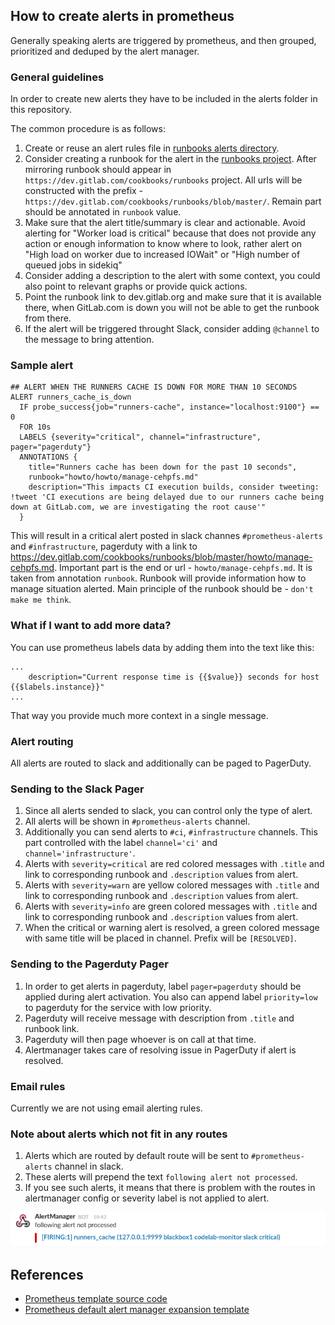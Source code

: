 ## How to create alerts in prometheus

Generally speaking alerts are triggered by prometheus, and then grouped, prioritized and deduped by the alert manager.

### General guidelines

In order to create new alerts they have to be included in the alerts folder in this repository.

The common procedure is as follows:

1. Create or reuse an alert rules file in [runbooks alerts directory](https://gitlab.com/gitlab-com/runbooks/tree/master/alerts).
1. Consider creating a runbook for the alert in the [runbooks project](https://gitlab.com/gitlab-com/runbooks). After mirroring runbook should appear in `https://dev.gitlab.com/cookbooks/runbooks` project. All urls will be constructed with the prefix - `https://dev.gitlab.com/cookbooks/runbooks/blob/master/`. Remain part should be annotated in `runbook` value.
1. Make sure that the alert title/summary is clear and actionable. Avoid alerting for "Worker load is critical" because that does not provide any action or enough information to know where to look, rather alert on "High load on worker due to increased IOWait" or "High number of queued jobs in sidekiq"
1. Consider adding a description to the alert with some context, you could also point to relevant graphs or provide quick actions.
1. Point the runbook link to dev.gitlab.org and make sure that it is available there, when GitLab.com is down you will not be able to get the runbook from there.
1. If the alert will be triggered throught Slack, consider adding `@channel` to the message to bring attention.

### Sample alert

```
## ALERT WHEN THE RUNNERS CACHE IS DOWN FOR MORE THAN 10 SECONDS
ALERT runners_cache_is_down
  IF probe_success{job="runners-cache", instance="localhost:9100"} == 0
  FOR 10s
  LABELS {severity="critical", channel="infrastructure", pager="pagerduty"}
  ANNOTATIONS {
    title="Runners cache has been down for the past 10 seconds",
    runbook="howto/howto/manage-cehpfs.md"
    description="This impacts CI execution builds, consider tweeting: !tweet 'CI executions are being delayed due to our runners cache being down at GitLab.com, we are investigating the root cause'"
  }
```

This will result in a critical alert posted in slack channes `#prometheus-alerts` and `#infrastructure`, pagerduty with a link to https://dev.gitlab.com/cookbooks/runbooks/blob/master/howto/manage-cehpfs.md. Important part is the end or url - `howto/manage-cehpfs.md`. It is taken from annotation `runbook`. Runbook will provide information how to manage situation alerted. Main principle of the runbook should be - `don't make me think`.

### What if I want to add more data?

You can use prometheus labels data by adding them into the text like this:

```
...
    description="Current response time is {{$value}} seconds for host {{$labels.instance}}"
...
```

That way you provide much more context in a single message.

### Alert routing

All alerts are routed to slack and additionally can be paged to PagerDuty.

### Sending to the Slack Pager

1. Since all alerts sended to slack, you can control only the type of alert.
1. All alerts will be shown in `#prometheus-alerts` channel.
1. Additionally you can send alerts to `#ci`, `#infrastructure` channels. This part controlled with the label `channel='ci'` and `channel='infrastructure'`.
1. Alerts with `severity=critical` are red colored messages with `.title` and link to corresponding runbook and `.description` values from alert.
1. Alerts with `severity=warn` are yellow colored messages with `.title` and link to corresponding runbook and `.description` values from alert.
1. Alerts with `severity=info` are green colored messages with `.title` and link to corresponding runbook and `.description` values from alert.
1. When the critical or warning alert is resolved, a green colored message with same title will be placed in channel. Prefix will be `[RESOLVED]`.

### Sending to the Pagerduty Pager

1. In order to get alerts in pagerduty, label `pager=pagerduty` should be applied during alert activation. You also can append label `priority=low` to pagerduty for the service with low priority.
1. Pagerduty will receive message with description from `.title` and runbook link.
1. Pagerduty will then page whoever is on call at that time.
1. Alertmanager takes care of resolving issue in PagerDuty if alert is resolved.

### Email rules

Currently we are not using email alerting rules.

### Note about alerts which not fit in any routes

1. Alerts which are routed by default route will be sent to `#prometheus-alerts` channel in slack.
1. These alerts will prepend the text `following alert not processed`.
1. If you see such alerts, it means that there is problem with the routes in alertmanager config or severity label is not applied to alert.

![Unknown alert](../img/default_routed_alert.png)

## References

* [Prometheus template source code](https://github.com/prometheus/prometheus/blob/master/template/template.go#L115)
* [Prometheus default alert manager expansion template](https://github.com/prometheus/alertmanager/blob/master/template/default.tmpl)
